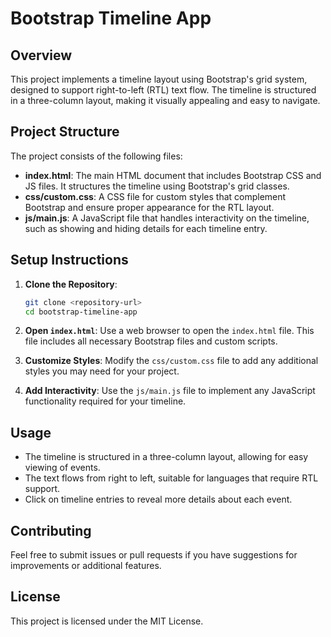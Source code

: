 # Bootstrap Timeline App

## Overview
This project implements a timeline layout using Bootstrap's grid system, designed to support right-to-left (RTL) text flow. The timeline is structured in a three-column layout, making it visually appealing and easy to navigate.

## Project Structure
The project consists of the following files:

- **index.html**: The main HTML document that includes Bootstrap CSS and JS files. It structures the timeline using Bootstrap's grid classes.
- **css/custom.css**: A CSS file for custom styles that complement Bootstrap and ensure proper appearance for the RTL layout.
- **js/main.js**: A JavaScript file that handles interactivity on the timeline, such as showing and hiding details for each timeline entry.

## Setup Instructions
1. **Clone the Repository**: 
   ```bash
   git clone <repository-url>
   cd bootstrap-timeline-app
   ```

2. **Open `index.html`**: Use a web browser to open the `index.html` file. This file includes all necessary Bootstrap files and custom scripts.

3. **Customize Styles**: Modify the `css/custom.css` file to add any additional styles you may need for your project.

4. **Add Interactivity**: Use the `js/main.js` file to implement any JavaScript functionality required for your timeline.

## Usage
- The timeline is structured in a three-column layout, allowing for easy viewing of events.
- The text flows from right to left, suitable for languages that require RTL support.
- Click on timeline entries to reveal more details about each event.

## Contributing
Feel free to submit issues or pull requests if you have suggestions for improvements or additional features.

## License
This project is licensed under the MIT License.